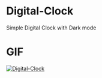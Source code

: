 # Digital-Clock
Simple Digital Clock with Dark mode

# GIF
<a href="https://imgbb.com/"><img src="https://i.ibb.co/4VH5WnH/Digital-Clock.gif" alt="Digital-Clock" border="0"></a>
